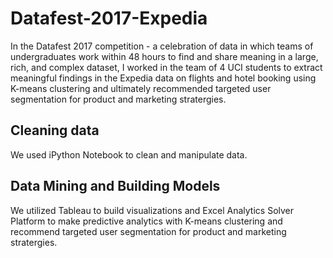 # Datafest-2017-Expedia

In the Datafest 2017 competition - a celebration of data in which teams of undergraduates work within 48 hours to find and share meaning in a large, rich, and complex dataset, I worked in the team of 4 UCI students to extract meaningful findings in the Expedia data on flights and hotel booking using K-means clustering and ultimately recommended targeted user segmentation for product and marketing stratergies.

## Cleaning data
We used iPython Notebook to clean and manipulate data.

## Data Mining and Building Models
We utilized Tableau to build visualizations and Excel Analytics Solver Platform to make predictive analytics with K-means clustering and recommend targeted user segmentation for product and marketing stratergies.
